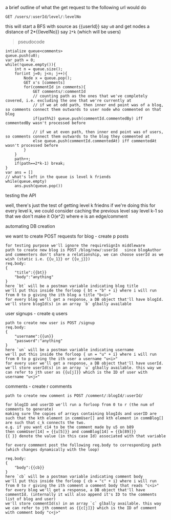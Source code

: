 a brief outline of what the get request to the following url would do 

    GET /users/:userId/level/:levelNo

this will start a BFS with source as {{userId}} say `u0` and get nodes a distance of 2*{{levelNo}} say `2*k`  (which will be users)

> pseudocode 

    intialize queue<comments>
    queue.push(u0);
    var path = 0;
    while(!queue.empty()){
        int n = queue.size();
        for(int j=0; j<n; j++){
            Node x = queue.pop();
            GET x's [comments]
            for(commentId in comments){
                GET comments/:commentId
                // counting path as the ones that we've completely covered, i.e. excluding the one that we're currently at
                // if we at odd path, then inner end point was of a blog, so comments connect them outwards to user node who commented on that blog  
                if(path%2) queue.push(commentId.commentedBy) iff commentedBy wasn't processed before

                // if we at even path, then inner end point was of users, so comments connect them outwards to the blog they commented at
                else queue.push(commentId.commentedAt) iff commentedAt wasn't processed before
            }
        }
        path++;
        if(path==2*k-1) break;  
    }
    var ans = []
    // what's left in the queue is level k friends
    while(queue.empty) 
        ans.push(queue.pop())





testing the API

well, there's just the test of getting level k friedns
    if we're doing this for every level k, we could consider caching the previous level
    say level k-1 so that we don't make it O(e^2) where e is an edge/comment 


automating DB creation 

we want to create POST requests for 
blog - create p posts

    for testing purpose we'll ignore the requireSignIn middleware
    path to create new blog is POST /blog/new/:userId   since blogAuthor and commenters don't share a relationship, we can choose userId as we wish (static i.e. {{u_1}} or {{u_j}})
    req.body: 
    {
        "title":{{bt}}
        "body":"anything"
    }
    here `bt` will be a postman variable indicating blog title 
    we'll put this inside the forloop { bt = "b" + i} where i will run from 0 to p giving the ith blog a title "b<i>"
    for every blog we'll get a response, a DB object that'll have blogId. we'll store blogId(s) in an array `b` glbally available

user signups - create q users 
    
    path to create new user is POST /signup 
    req.body: 
    {
        "username":{{un}}
        "password":"anything"
    }
    here `un` will be a postman variable indicating username
    we'll put this inside the forloop { un = "u" + i} where i will run from 0 to p giving the ith user a username "u<i>"
    for every user we'll get a response, a DB object that'll have userId. 
    we'll store userId(s) in an array `u` glbally available. this way we can refer to jth user as {{u[j]}} which is the ID of user with username "u<j>" 



comments - create r comments

    path to create new comment is POST /comment/:blogId/:userId/ 
    
    for blogID and userID we'll run a forloop from 0 to r (the num of comments to generate)
    making sure the copies of arrays containing blogIds and userID are such that the kth element in commUser[] and kth element in commBlog[] are such that c_k connects the two. 
    e.g. if you want c14 to be the comment made by u5 on b89
    then commUser[14] = {{u[5]}} and commBlog[14] = {{b[89]}}
    {{ }} denote the value (in this case Id) associated with that variable 
    
    for every commment post the following req.body to corresponding path (which changes dynamically with the loop)

    req.body: 
    {
        "body":{{cb}}
    }
    here `cb` will be a postman variable indicating comment body
    we'll put this inside the forloop { cb = "c" + i} where i will run from 0 to r giving the ith comment a comment body that reads "c<i>"
    for every blog we'll get a response, a DB object that'll have commentId. (internally it will also append it's ID to the comments list of blog and user) 
    we'll store commentId(s) in an array `c` glbally available. this way we can refer to jth comment as {{c[j]}} which is the ID of comment with comment body "c<j>" 
